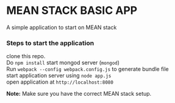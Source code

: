 # MEAN STACK BASIC APP
A simple application to start on MEAN stack 

### Steps to start the application 
clone this repo.  
Do `npm install` 
start mongod server (`mongod`)  
Run `webpack --config webpack.config.js` to generate bundle file  
start application server using `node app.js`  
open application at `http://localhost:8080`  

**Note:** Make sure you have the correct MEAN stack setup.
